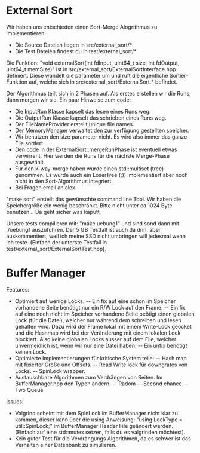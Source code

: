 
External Sort
=============

Wir haben uns entschieden einen Sort-Merge Alogrithmus zu implementieren.

- Die Source Dateien liegen in src/external_sort/*
- Die Test Dateien findest du in test/external_sort/*

Die Funktion:
"void externalSort(int fdInput, uint64_t size, int fdOutput, uint64_t memSize)"
ist in src/external_sort/ExternalSortInterface.hpp definiert. Diese wandelt die parameter um und ruft die eigentliche Sortier-Funktion auf, welche sich in src/external_sort/ExternalSort.* befindet.

Der Algorithmus teilt sich in 2 Phasen auf. Als erstes erstellen wir die Runs, dann mergen wir sie. Ein paar Hinweise zum code:

- Die InputRun Klasse kapselt das lesen eines Runs weg.
- Die OutputRun Klasse kapselt das schrieben eines Runs weg.
- Der FileNameProvider erstellt unique file names.
- Der MemoryManager verwaltet den zur verfügung gestellten speicher.
- Wir benutzen den size parameter nicht. Es wird also immer das ganze File sortiert.
- Den code in der ExternalSort::mergeRunPhase ist eventuell etwas verwirrent. Hier werden die Runs für die nächste Merge-Phase ausgewählt.
- Für den k-way-merge haben wurde einen std::multiset (tree) genommen. Es wurde auch ein LoserTree (;)) implementiert aber noch nicht in den Sort-Algorithmus integriert.
- Bei Fragen email an alex.

"make sort" erstellt das gewünschte command line Tool. Wir haben die Speichergröße ein wenig beschränkt. Bitte nicht unter ca 1024 Byte benutzen .. Da geht sicher was kaputt.

Unsere tests compilieren mit: "make uebung1" und sind sond dann mit ./uebung1 auszuführen. Der 5 GB Testfall ist auch da drin, aber auskommentiert, weil ich meine SSD nicht umbringen will jedesmal wenn ich teste. (Einfach der unterste Testfall in test/external_sort/ExternalSortTest.hpp).

Buffer Manager
==============

Features:
- Optimiert auf wenige Locks.
-- Ein fix auf eine schon im Speicher vorhandene Seite benötigt nur ein R/W Lock auf den Frame.
-- Ein fix auf eine noch nicht im Speicher vorhandene Seite beötigt einen globalen Lock (für die Datei), welcher nur während dem schreiben und lesen gehalten wird. Dazu wird der Frame lokal mit einem Write-Lock geocket und die Hashmap wird bei der Veränderung mit einem lokalen Lock blockiert. Also keine globalen Locks ausser auf dem File, welcher unvermeidlich ist, wenn wir nur eine Datei haben.
-- Ein unfix benötigt keinen Lock.
- Optimierte Implementierungen für kritische System teile:
-- Hash map mit fixierter Größe und Offsets.
-- Read Write lock für downgrates von Locks.
-- SpinLock wrapper.
- Austauschbare Algorithmen zum Verdrängen von Seiten. Im BufferManager.hpp den Typen ändern.
-- Radom
-- Second chance
-- Two Queue

Issues:
- Valgrind scheint mit dem SpinLock im BufferManager nicht klar zu kommen, dieser kann über die using Anweisung: "using LockType = util::SpinLock;" im BufferManager Header File geändert werden. (Einfach auf eine std::mutex setzen, falls du es valgrinden möchtest).
- Kein guter Test für die Verdrängungs Algorithmen, da es schwer ist das Verhalten einer Datenbank zu simulieren.
